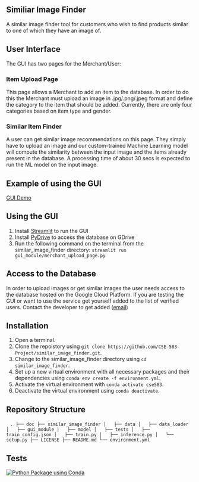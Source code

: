 ## Similiar Image Finder<br/>

A similar image finder tool for customers who wish to find products similar to one of which they have an image of.

## User Interface
The GUI has two pages for the Merchant/User:

### Item Upload Page
This page allows a Merchant to add an item to the database. In order to do this the Merchant must upload an image in .jpg/.png/.jpeg format and define the category to the item that should be added. Currently, there are only four categories based on item type and gender.

### Similar Item Finder
A user can get similar image recommendations on this page. They simply have to upload an image and our custom-trained Machine Learning model will compute the similarity between the input image and the items already present in the database. A processing time of about 30 secs is expected to run the ML model on the input image.

## Example of using the GUI
[GUI Demo](https://www.youtube.com/watch?v=XPiMd6PHYoc)

## Using the GUI
1. Install [Streamlit](https://docs.streamlit.io/library/get-started/installation) to run the GUI
2. Install [PyDrive](https://pypi.org/project/PyDrive/) to access the database on GDrive
3. Run the following command on the terminal from the similar_image_finder directory: `streamlit run gui_module/merchant_upload_page.py`

## Access to the Database
In order to upload images or get similar images the user needs access to the database hosted on the Google Cloud Platform. If you are testing the GUI or want to use the service get yourself added to the list of verified users. Contact the developer to get added ([email](kb111198@uw.edu))

## Installation
1. Open a terminal.
2. Clone the repoistory using `git clone https://github.com/CSE-583-Project/similar_image_finder.git`.
3. Change to the similar_image_finder directory using `cd similar_image_finder`.
4. Set up a new virtual environment with all necessary packages and their dependencies using `conda env create -f environment.yml`.
5. Activate the virtual environment with `conda activate cse583`.
6. Deactivate the virtual environment using `conda deactivate`.

## Repository Structure
 ```
.
├── doc
├── similar_image_finder
│   ├── data
│   ├── data_loader
│   ├── gui_module
│   ├── model
│   ├── tests
│   ├── train_config.json
│   ├── train.py
│   ├── inference.py
│   └── setup.py
├── LICENSE
├── README.md
└── environment.yml
 ```

## Tests

[![Python Package using Conda](https://github.com/CSE-583-Project/similar_image_finder/actions/workflows/python-package-conda.yml/badge.svg)](https://github.com/CSE-583-Project/similar_image_finder/actions/workflows/python-package-conda.yml)
